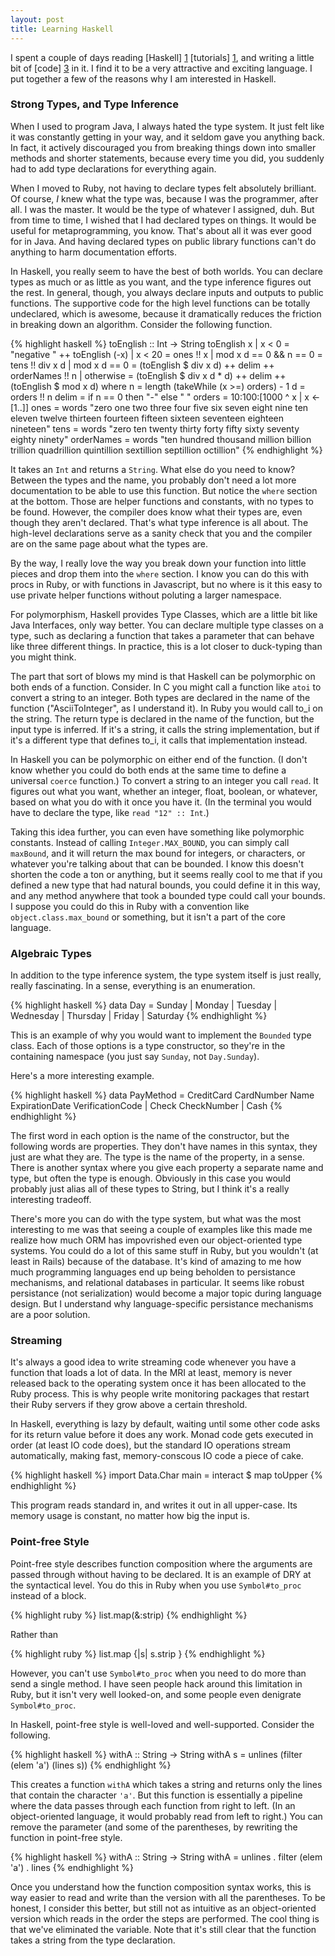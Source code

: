 ```yaml
---
layout: post
title: Learning Haskell
---
```


I spent a couple of days reading [Haskell] [1] [tutorials] [1], and writing a little
bit of [code] [3] in it. I find it to be a very attractive and exciting language.
I put together a few of the reasons why I am interested in Haskell.

  [1]: http://learnyouahaskell.com
  [2]: http://book.realworldhaskell.org/read
  [3]: http://gist.github.com/417389

### Strong Types, and Type Inference

When I used to program Java, I always hated the type system. It just felt like
it was constantly getting in your way, and it seldom gave you anything back.
In fact, it actively discouraged you from breaking things down into smaller
methods and shorter statements, because every time you did, you suddenly had to
add type declarations for everything again.

When I moved to Ruby, not having to declare types felt absolutely brilliant.
Of course, _I_ knew what the type was, because I was the programmer, after all.
I was the master. It would be the type of whatever I assigned, duh. But from time
to time, I wished that I had declared types on things. It would be useful for
metaprogramming, you know. That's about all it was ever good for in Java. And
having declared types on public library functions can't do anything to harm
documentation efforts.

In Haskell, you really seem to have the best of both worlds. You can declare types
as much or as little as you want, and the type inference figures out the rest. In
general, though, you always declare inputs and outputs to public functions. The
supportive code for the high level functions can be totally undeclared, which is
awesome, because it dramatically reduces the friction in breaking down an algorithm.
Consider the following function.

<div class="code_window">
{% highlight haskell %}
toEnglish :: Int -> String
toEnglish x
  | x < 0 = "negative " ++ toEnglish (-x)
  | x < 20 = ones !! x
  | mod x d == 0 && n == 0 = tens !! div x d
  | mod x d == 0 = (toEnglish $ div x d)  ++ delim ++ orderNames !! n
  | otherwise = (toEnglish $ div x d * d) ++ delim ++ (toEnglish $ mod x d)
  where n = length (takeWhile (x >=) orders) - 1
        d = orders !! n
        delim = if n == 0 then "-" else " "
        orders = 10:100:[1000 ^ x | x <- [1..]]
        ones = words "zero one two three four five six seven eight nine ten eleven twelve thirteen fourteen fifteen sixteen seventeen eighteen nineteen"
        tens = words "zero ten twenty thirty forty fifty sixty seventy eighty ninety"
        orderNames = words "ten hundred thousand million billion trillion quadrillion quintillion sextillion septillion octillion"
{% endhighlight %}
</div>

It takes an `Int` and returns a `String`. What else do you need to know? Between the types
and the name, you probably don't need a lot more documentation to be able to use this
function. But notice the `where` section at the bottom. Those are helper functions and
constants, with no types to be found. However, the compiler does know what their types
are, even though they aren't declared. That's what type inference is all about. The high-level
declarations serve as a sanity check that you and the compiler are on the same page about
what the types are.

By the way, I really love the way you break down your function into little pieces and drop
them into the `where` section. I know you can do this with procs in Ruby, or with functions
in Javascript, but no where is it this easy to use private helper functions without poluting a
larger namespace.

For polymorphism, Haskell provides Type Classes, which are a little bit like Java Interfaces,
only way better. You can declare multiple type classes on a type, such as declaring a function
that takes a parameter that can behave like three different things. In practice, this is a lot
closer to duck-typing than you might think.

The part that sort of blows my mind is that Haskell can be polymorphic on both ends of a function.
Consider. In C you might call a function like `atoi` to convert a string to an integer. Both types
are declared in the name of the function ("AsciiToInteger", as I understand it). In Ruby you would
call to_i on the string. The return type is declared in the name of the function, but the input type
is inferred. If it's a string, it calls the string implementation, but if it's a different type that
defines to_i, it calls that implementation instead.

In Haskell you can be polymorphic on either end of the function. (I don't know whether you could do
both ends at the same time to define a universal `coerce` function.) To convert a string to an integer
you call `read`. It figures out what you want, whether an integer, float, boolean, or whatever, based
on what you do with it once you have it. (In the terminal you would have to declare the type, like
`read "12" :: Int`.)

Taking this idea further, you can even have something like polymorphic constants. Instead of calling
`Integer.MAX_BOUND`, you can simply call `maxBound`, and it will return the max bound for integers,
or characters, or whatever you're talking about that can be bounded. I know this doesn't shorten the
code a ton or anything, but it seems really cool to me that if you defined a new type that had natural
bounds, you could define it in this way, and any method anywhere that took a bounded type could call
your bounds. I suppose you could do this in Ruby with a convention like `object.class.max_bound` or
something, but it isn't a part of the core language.

### Algebraic Types

In addition to the type inference system, the type system itself is just really, really fascinating.
In a sense, everything is an enumeration.

<div class="code_window">
{% highlight haskell %}
data Day = Sunday | Monday | Tuesday | Wednesday | Thursday | Friday | Saturday
{% endhighlight %}
</div>

This is an example of why you would want to implement the `Bounded` type class. Each of those options
is a type constructor, so they're in the containing namespace (you just say `Sunday`, not `Day.Sunday`).

Here's a more interesting example.

<div class="code_window">
{% highlight haskell %}
data PayMethod = CreditCard CardNumber Name ExpirationDate VerificationCode
               | Check CheckNumber
               | Cash
{% endhighlight %}
</div>

The first word in each option is the name of the constructor, but the following words are properties.
They don't have names in this syntax, they just are what they are. The type is the name of the property,
in a sense. There is another syntax where you give each property a separate name and type, but often
the type is enough. Obviously in this case you would probably just alias all of these types to String,
but I think it's a really interesting tradeoff.

There's more you can do with the type system, but what was the most interesting to me was that seeing
a couple of examples like this made me realize how much ORM has impovrished even our object-oriented
type systems. You could do a lot of this same stuff in Ruby, but you wouldn't (at least in Rails) because
of the database. It's kind of amazing to me how much programming languages end up being beholden to
persistance mechanisms, and relational databases in particular. It seems like robust persistance (not
serialization) would become a major topic during language design. But I understand why language-specific
persistance mechanisms are a poor solution.

### Streaming

It's always a good idea to write streaming code whenever you have a function that loads a lot of data.
In the MRI at least, memory is never released back to the operating system once it has been allocated
to the Ruby process. This is why people write monitoring packages that restart their Ruby servers if
they grow above a certain threshold.

In Haskell, everything is lazy by default, waiting until some other code asks for its return value
before it does any work. Monad code gets executed in order (at least IO code does), but the standard
IO operations stream automatically, making fast, memory-conscous IO code a piece of cake.

<div class="code_window">
{% highlight haskell %}
import Data.Char
main = interact $ map toUpper
{% endhighlight %}
</div>

This program reads standard in, and writes it out in all upper-case. Its memory usage is constant,
no matter how big the input is.

### Point-free Style

Point-free style describes function composition where the arguments are passed through without having
to be declared. It is an example of DRY at the syntactical level. You do this in Ruby when you use
`Symbol#to_proc` instead of a block.

<div class="code_window">
{% highlight ruby %}
list.map(&:strip)
{% endhighlight %}
</div>

Rather than

<div class="code_window">
{% highlight ruby %}
list.map {|s| s.strip }
{% endhighlight %}
</div>

However, you can't use `Symbol#to_proc` when you need to do more than send a single method. I have seen
people hack around this limitation in Ruby, but it isn't very well looked-on, and some people even denigrate
`Symbol#to_proc`.

In Haskell, point-free style is well-loved and well-supported. Consider the following.

<div class="code_window">
{% highlight haskell %}
withA :: String -> String
withA s = unlines (filter (elem 'a') (lines s))
{% endhighlight %}
</div>

This creates a function `withA` which takes a string and returns only the lines that contain the character `'a'`.
But this function is essentially a pipeline where the data passes through each function from right to left. (In
an object-oriented language, it would probably read from left to right.) You can remove the parameter (and some of
the parentheses, by rewriting the function in point-free style.

<div class="code_window">
{% highlight haskell %}
withA :: String -> String
withA = unlines . filter (elem 'a') . lines
{% endhighlight %}
</div>

Once you understand how the function composition syntax works, this is way easier to read and write than the version
with all the parentheses. To be honest, I consider this better, but still not as intuitive as an object-oriented version
which reads in the order the steps are performed. The cool thing is that we've eliminated the variable. Note that it's
still clear that the function takes a string from the type declaration.

